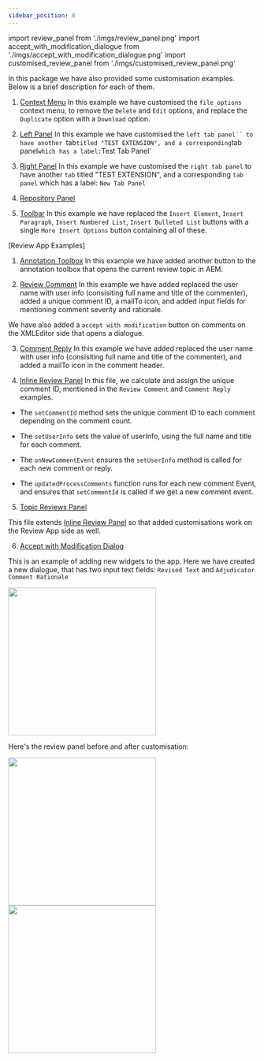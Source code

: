 ```yaml
---
sidebar_position: 8
---
```


import review_panel from './imgs/review_panel.png'
import accept_with_modification_dialogue from './imgs/accept_with_modification_dialogue.png'
import customised_review_panel from './imgs/customised_review_panel.png'

In this package we have also provided some customisation examples. Below is a brief description for each of them.

1. [Context Menu](./../../src/file_options.ts)
In this example we have customised the `file_options` context menu, to remove the `Delete` and `Edit` options, and replace the `Duplicate` option with a `Download` option.

2. [Left Panel](../../src/left_panel_container.ts)
In this example we have customised the `left tab panel`` to have another `tab` titled "TEST EXTENSION", and a corresponding `tab panel` which has a label: `Test Tab Panel`

3. [Right Panel](../../src/right_panel_container.ts)
In this example we have customised the `right tab panel` to have another `tab` titled "TEST EXTENSION", and a corresponding `tab panel` which has a label: `New Tab Panel`

4. [Repository Panel](../../src/repository_panel.ts)

5. [Toolbar](../../src/toolbar.ts)
In this example we have replaced the `Insert Element`, `Insert Paragraph`, `Insert Numbered List`, `Insert Bulleted List` buttons with a single `More Insert Options` button containing all of these.

[Review App Examples]
1. [Annotation Toolbox](../../src/review_app_examples/annotation_extension.ts)
In this example we have added another button to the annotation toolbox that opens the current review topic in AEM.

2. [Review Comment](../../src/review_app_examples/review_comment.ts)
In this example we have added replaced the user name with user info (consisiting full name and title of the commenter), added a unique comment ID, a mailTo icon, and added input fields for mentioning comment severity and rationale. 

We have also added a `accept with modification` button on comments on the XMLEditor side that opens a dialogue.

3. [Comment Reply](../../src/review_app_examples/comment_reply.ts)
In this example we have added replaced the user name with user info (consisiting full name and title of the commenter), and added a mailTo icon in the comment header.

4. [Inline Review Panel](../../src/review_app_examples/inline_review_panel.ts)
In this file, we calculate and assign the unique comment ID, mentioned in the `Review Comment` and `Comment Reply` examples. 

- The `setCommentId` method sets the unique comment ID to each comment depending on the comment count.

- The `setUserInfo` sets the value of userInfo, using the full name and title for each comment.

- The `onNewCommentEvent` ensures the `setUserInfo` method is called for each new comment or reply.

- The `updatedProcessComments` function runs for each new comment Event, and ensures that `setCommentId` is called if we get a new comment event.

5. [Topic Reviews Panel](../../src/review_app_examples/topic_reviews.ts)

This file extends [Inline Review Panel](../../src/review_app_examples/inline_review_panel.ts) so that added customisations work on the Review App side as well.

6. [Accept with Modification Dialog](../../src/review_app_examples/accept_with_modification_dialog.ts)

This is an example of adding new widgets to the app. Here we have created a new dialogue, that has two input text fields: `Revised Text` and `Adjudicator Comment Rationale`

<img
  src={accept_with_modification_dialogue}
  width= "300px"
/>

Here's the review panel before and after customisation:


<img
  src={review_panel}
  width= "300"
/>              <img
  src={customised_review_panel}
  width= "300"
/>